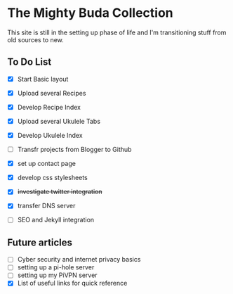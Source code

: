 # The Mighty Buda Collection

This site is still in the setting up phase of life and I'm transitioning stuff from old sources to new.

## To Do List

- [x] Start Basic layout
- [x] Upload several Recipes
- [x] Develop Recipe Index
- [x] Upload several Ukulele Tabs
- [x] Develop Ukulele Index
- [ ] Transfr projects from Blogger to Github
- [x] set up contact page
- [x] develop css stylesheets
- [x] ~~investigate twitter integration~~
- [x] transfer DNS server
- [ ] SEO and Jekyll integration


## Future articles

- [ ] Cyber security and internet privacy basics
- [ ] setting up a pi-hole server
- [ ] setting up my PiVPN server
- [x] List of useful links for quick reference
